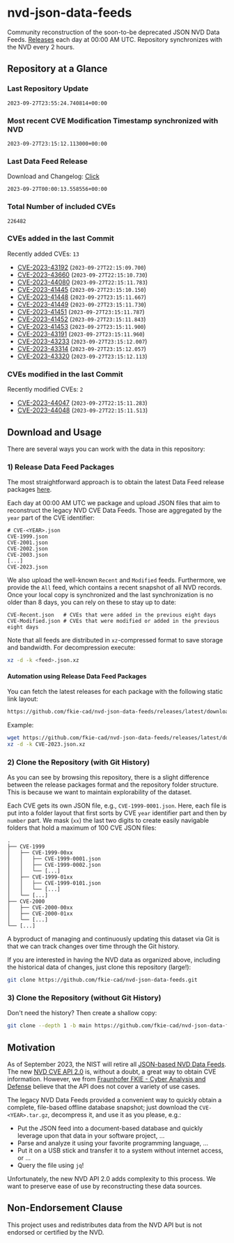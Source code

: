 # nvd-json-data-feeds

Community reconstruction of the soon-to-be deprecated JSON NVD Data Feeds. 
[Releases](https://github.com/fkie-cad/nvd-json-data-feeds/releases/latest) each day at 00:00 AM UTC.
Repository synchronizes with the NVD every 2 hours.

## Repository at a Glance

### Last Repository Update

```plain
2023-09-27T23:55:24.740814+00:00
```

### Most recent CVE Modification Timestamp synchronized with NVD

```plain
2023-09-27T23:15:12.113000+00:00
```

### Last Data Feed Release

Download and Changelog: [Click](https://github.com/fkie-cad/nvd-json-data-feeds/releases/latest)

```plain
2023-09-27T00:00:13.558556+00:00
```

### Total Number of included CVEs

```plain
226482
```

### CVEs added in the last Commit

Recently added CVEs: `13`

* [CVE-2023-43192](CVE-2023/CVE-2023-431xx/CVE-2023-43192.json) (`2023-09-27T22:15:09.700`)
* [CVE-2023-43660](CVE-2023/CVE-2023-436xx/CVE-2023-43660.json) (`2023-09-27T22:15:10.730`)
* [CVE-2023-44080](CVE-2023/CVE-2023-440xx/CVE-2023-44080.json) (`2023-09-27T22:15:11.783`)
* [CVE-2023-41445](CVE-2023/CVE-2023-414xx/CVE-2023-41445.json) (`2023-09-27T23:15:10.150`)
* [CVE-2023-41448](CVE-2023/CVE-2023-414xx/CVE-2023-41448.json) (`2023-09-27T23:15:11.667`)
* [CVE-2023-41449](CVE-2023/CVE-2023-414xx/CVE-2023-41449.json) (`2023-09-27T23:15:11.730`)
* [CVE-2023-41451](CVE-2023/CVE-2023-414xx/CVE-2023-41451.json) (`2023-09-27T23:15:11.787`)
* [CVE-2023-41452](CVE-2023/CVE-2023-414xx/CVE-2023-41452.json) (`2023-09-27T23:15:11.843`)
* [CVE-2023-41453](CVE-2023/CVE-2023-414xx/CVE-2023-41453.json) (`2023-09-27T23:15:11.900`)
* [CVE-2023-43191](CVE-2023/CVE-2023-431xx/CVE-2023-43191.json) (`2023-09-27T23:15:11.960`)
* [CVE-2023-43233](CVE-2023/CVE-2023-432xx/CVE-2023-43233.json) (`2023-09-27T23:15:12.007`)
* [CVE-2023-43314](CVE-2023/CVE-2023-433xx/CVE-2023-43314.json) (`2023-09-27T23:15:12.057`)
* [CVE-2023-43320](CVE-2023/CVE-2023-433xx/CVE-2023-43320.json) (`2023-09-27T23:15:12.113`)


### CVEs modified in the last Commit

Recently modified CVEs: `2`

* [CVE-2023-44047](CVE-2023/CVE-2023-440xx/CVE-2023-44047.json) (`2023-09-27T22:15:11.283`)
* [CVE-2023-44048](CVE-2023/CVE-2023-440xx/CVE-2023-44048.json) (`2023-09-27T22:15:11.513`)


## Download and Usage

There are several ways you can work with the data in this repository:

### 1) Release Data Feed Packages

The most straightforward approach is to obtain the latest Data Feed release packages [here](https://github.com/fkie-cad/nvd-json-data-feeds/releases/latest).

Each day at 00:00 AM UTC we package and upload JSON files that aim to reconstruct the legacy NVD CVE Data Feeds.
Those are aggregated by the `year` part of the CVE identifier:

```
# CVE-<YEAR>.json
CVE-1999.json
CVE-2001.json
CVE-2002.json
CVE-2003.json
[...]
CVE-2023.json
```

We also upload the well-known `Recent` and `Modified` feeds.
Furthermore, we provide the `All` feed, which contains a recent snapshot of all NVD records.
Once your local copy is synchronized and the last synchronization is no older than 8 days, you can rely on these to stay up to date:

```plain
CVE-Recent.json   # CVEs that were added in the previous eight days
CVE-Modified.json # CVEs that were modified or added in the previous eight days
```

Note that all feeds are distributed in `xz`-compressed format to save storage and bandwidth.
For decompression execute:

```sh
xz -d -k <feed>.json.xz
```


#### Automation using Release Data Feed Packages

You can fetch the latest releases for each package with the following static link layout:

```sh
https://github.com/fkie-cad/nvd-json-data-feeds/releases/latest/download/CVE-<YEAR>.json.xz
```

Example:

```sh
wget https://github.com/fkie-cad/nvd-json-data-feeds/releases/latest/download/CVE-2023.json.xz
xz -d -k CVE-2023.json.xz
```

### 2) Clone the Repository (with Git History)

As you can see by browsing this repository, there is a slight difference between the release packages format and the repository folder structure.
This is because we want to maintain explorability of the dataset.

Each CVE gets its own JSON file, e.g., `CVE-1999-0001.json`.
Here, each file is put into a folder layout that first sorts by CVE `year` identifier part and then by `number` part.
We mask (`xx`) the last two digits to create easily navigable folders that hold a maximum of 100 CVE JSON files:

```plain
.
├── CVE-1999
│   ├── CVE-1999-00xx
│   │   ├── CVE-1999-0001.json
│   │   ├── CVE-1999-0002.json
│   │   └── [...]
│   ├── CVE-1999-01xx
│   │   ├── CVE-1999-0101.json
│   │   └── [...]
│   └── [...]
├── CVE-2000
│   ├── CVE-2000-00xx
│   ├── CVE-2000-01xx
│   └── [...]
└── [...]
```

A byproduct of managing and continuously updating this dataset via Git is that we can track changes over time through the Git history.

If you are interested in having the NVD data as organized above, including the historical data of changes, just clone this repository (large!):

```sh
git clone https://github.com/fkie-cad/nvd-json-data-feeds.git
```

### 3) Clone the Repository (without Git History)

Don't need the history? Then create a shallow copy:

```sh
git clone --depth 1 -b main https://github.com/fkie-cad/nvd-json-data-feeds.git
```

## Motivation

As of September 2023, the NIST will retire all [JSON-based NVD Data Feeds](https://nvd.nist.gov/vuln/data-feeds#divRetirementBanner-1).
The new [NVD CVE API 2.0](https://nvd.nist.gov/developers/vulnerabilities) is, without a doubt, a great way to obtain CVE information.
However, we from [Fraunhofer FKIE - Cyber Analysis and Defense](https://www.fkie.fraunhofer.de/en/departments/cad.html) believe that the API does not cover a variety of use cases.

The legacy NVD Data Feeds provided a convenient way to quickly obtain a complete, file-based offline database snapshot; just download the `CVE-<YEAR>.tar.gz`, decompress it, and use it as you please, e.g.:

* Put the JSON feed into a document-based database and quickly leverage upon that data in your software project, ...
* Parse and analyze it using your favorite programming language, ...
* Put it on a USB stick and transfer it to a system without internet access, or ...
* Query the file using `jq`!

Unfortunately, the new NVD API 2.0 adds complexity to this process.
We want to preserve ease of use by reconstructing these data sources.

## Non-Endorsement Clause

This project uses and redistributes data from the NVD API but is not endorsed or certified by the NVD.
